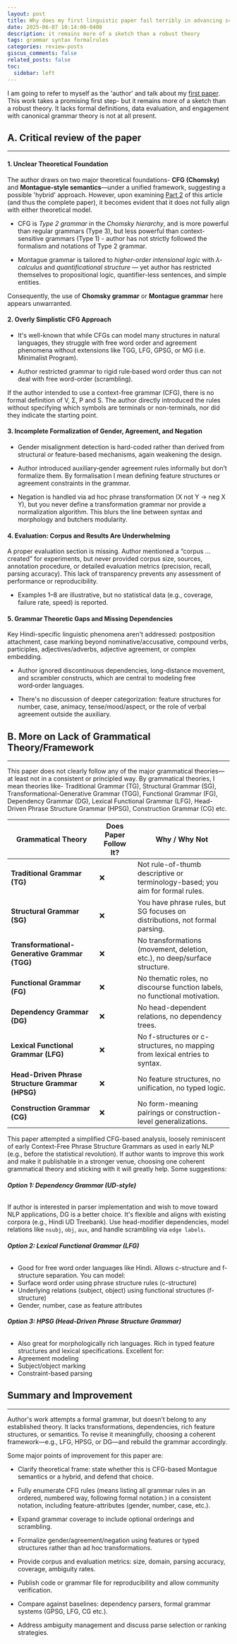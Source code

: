 ```yaml
---
layout: post
title: Why does my first linguistic paper fail terribly in advancing scientific inquiry?
date: 2025-06-07 10:14:00-0400
description: it remains more of a sketch than a robust theory
tags: grammar syntax formalrules
categories: review-posts
giscus_comments: false
related_posts: false
toc:
  sidebar: left
---
```


I am going to refer to myself as the 'author' and talk about my [first paper](https://iamalinguist.github.io/assets/pdf/article1.pdf). This work takes a promising first step- but it remains more of a sketch than a robust theory. It lacks formal definitions, data evaluation, and engagement with canonical grammar theory is not at all present.



## A. Critical review of the paper
---


#### 1. Unclear Theoretical Foundation
The author draws on two major theoretical foundations- **CFG (Chomsky)** and **Montague-style semantics**—under a unified framework, suggesting a possible 'hybrid' approach. However, upon examining [Part 2](https://iamalinguist.github.io/assets/pdf/article2.pdf) of this article (and thus the complete paper), it becomes evident that it does not fully align with either theoretical model. 

* CFG is *Type 2 grammar* in the *Chomsky hierarchy*, and is more powerful than regular grammars (Type 3), but less powerful than context-sensitive grammars (Type 1) - author has not strictly followed the formalism and notations of Type 2 grammar.

* Montague grammar is tailored to *higher-order intensional logic* with *λ-calculus* and *quantificational structure* — yet author has restricted themselves to propositional logic, quantifier-less sentences, and simple entities. 

Consequently, the use of **Chomsky grammar** or **Montague grammar** here appears unwarranted.



#### 2. Overly Simplistic CFG Approach
* It's well-known that while CFGs can model many structures in natural languages, they struggle with free word order and agreement phenomena without extensions like TGG, LFG, GPSG, or MG (i.e. Minimalist Program). 

* Author restricted grammar to rigid rule‑based word order thus can not deal with free word-order (scrambling).

If the author intended to use a context-free grammar (CFG), there is no formal definition of V, Σ, P and S. The author directly introduced the rules without specifying which symbols are terminals or non-terminals, nor did they indicate the starting point.



#### 3. Incomplete Formalization of Gender, Agreement, and Negation

* Gender misalignment detection is hard-coded rather than derived from structural or feature-based mechanisms, again weakening the design.

* Author introduced auxiliary‑gender agreement rules informally but don’t formalize them. By formalisation I mean defining feature structures or agreement constraints in the grammar.

* Negation is handled via ad hoc phrase transformation (X not Y → neg X Y), but you never define a transformation grammar nor provide a normalization algorithm. This blurs the line between syntax and morphology and butchers modularity.



#### 4. Evaluation: Corpus and Results Are Underwhelming

A proper evaluation section is missing. Author mentioned a “corpus … created” for experiments, but never provided corpus size, sources, annotation procedure, or detailed evaluation metrics (precision, recall, parsing accuracy). This lack of transparency prevents any assessment of performance or reproducibility.


* Examples 1–8 are illustrative, but no statistical data (e.g., coverage, failure rate, speed) is reported.



#### 5. Grammar Theoretic Gaps and Missing Dependencies
Key Hindi-specific linguistic phenomena aren't addressed: postposition attachment, case marking beyond nominative/accusative, compound verbs, participles, adjectives/adverbs, adjective agreement, or complex embedding.

* Author ignored discontinuous dependencies, long-distance movement, and scrambler constructs, which are central to modeling free word‑order languages.

* There's no discussion of deeper categorization: feature structures for number, case, animacy, tense/mood/aspect, or the role of verbal agreement outside the auxiliary.



## B. More on Lack of Grammatical Theory/Framework
---

This paper does not clearly follow any of the major grammatical theories— at least not in a consistent or principled way. By grammatical theories, I mean theories like-  Traditional Grammar (TG), Structural Grammar (SG),  Transformational-Generative Grammar (TGG), Functional Grammar (FG), Dependency Grammar (DG), Lexical Functional Grammar (LFG), Head-Driven Phrase Structure Grammar (HPSG), Construction Grammar (CG) etc.


| Grammatical Theory                        | Does Paper Follow It? | Why / Why Not                                                                 |
|------------------------------------------|-----------------------------|--------------------------------------------------------------------------------|
| **Traditional Grammar (TG)**             | ❌                          | Not rule-of-thumb descriptive or terminology-based; you aim for formal rules. |
| **Structural Grammar (SG)**              | ❌                          | You have phrase rules, but SG focuses on distributions, not formal parsing.   |
| **Transformational-Generative Grammar (TGG)** | ❌                     | No transformations (movement, deletion, etc.), no deep/surface structure.     |
| **Functional Grammar (FG)**              | ❌                          | No thematic roles, no discourse function labels, no functional motivation.     |
| **Dependency Grammar (DG)**              | ❌                          | No head-dependent relations, no dependency trees.                              |
| **Lexical Functional Grammar (LFG)**     | ❌                          | No f-structures or c-structures, no mapping from lexical entries to syntax.    |
| **Head-Driven Phrase Structure Grammar (HPSG)** | ❌                     | No feature structures, no unification, no typed logic.                         |
| **Construction Grammar (CG)**            | ❌                          | No form-meaning pairings or construction-level generalizations.               |


This paper attempted a simplified CFG-based analysis, loosely reminiscent of early Context-Free Phrase Structure Grammars as used in early NLP (e.g., before the statistical revolution). If author wants to improve this work and make it publishable in a stronger venue, choosing one coherent grammatical theory and sticking with it will greatly help. Some suggestions:


###### **Option 1: Dependency Grammar (UD-style)**
If author is interested in parser implementation and wish to move toward NLP applications, DG is a better choice. It's flexible and aligns with existing corpora (e.g., Hindi UD Treebank). Use head-modifier dependencies, model relations like `nsubj`, `obj`, `aux`, and handle scrambling via `edge labels`.


###### **Option 2: Lexical Functional Grammar (LFG)**
* Good for free word order languages like Hindi. Allows c-structure and f-structure separation. You can model:
* Surface word order using phrase structure rules (c-structure)
* Underlying relations (subject, object) using functional structures (f-structure)
* Gender, number, case as feature attributes


###### **Option 3: HPSG (Head-Driven Phrase Structure Grammar)**
* Also great for morphologically rich languages. Rich in typed feature structures and lexical specifications. Excellent for:
* Agreement modeling
* Subject/object marking
* Constraint-based parsing




## Summary and Improvement
---
Author's work attempts a formal grammar, but doesn’t belong to any established theory. It lacks transformations, dependencies, rich feature structures, or semantics. To revise it meaningfully, choosing a coherent framework—e.g., LFG, HPSG, or DG—and rebuild the grammar accordingly.


Some major points of improvement for this paper are:
* Clarify theoretical frame: state whether this is CFG-based Montague semantics or a hybrid, and defend that choice.

* Fully enumerate CFG rules (means listing all grammar rules in an ordered, numbered way, following formal notation.) in a consistent notation, including feature-attributes (gender, number, case, etc.).

* Expand grammar coverage to include optional orderings and scrambling.

* Formalize gender/agreement/negation using features or typed structures rather than ad hoc transformations.

* Provide corpus and evaluation metrics: size, domain, parsing accuracy, coverage, ambiguity rates.

* Publish code or grammar file for reproducibility and allow community verification.

* Compare against baselines: dependency parsers, formal grammar systems (GPSG, LFG, CG etc.).

* Address ambiguity management and discuss parse selection or ranking strategies.
